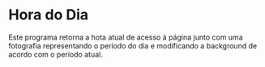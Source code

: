 # Hora do Dia

Este programa retorna a hota atual de acesso à página junto com uma fotografia representando o período do dia e modificando a background de acordo com o período atual.
